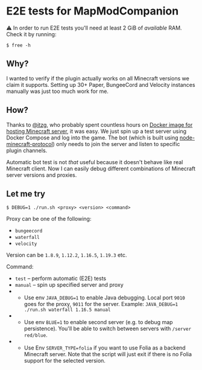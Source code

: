 # E2E tests for MapModCompanion

⚠️ In order to run E2E tests you'll need at least 2 GiB of _available_ RAM. Check it by running:

```shell
$ free -h
```

## Why?

I wanted to verify if the plugin actually works on all Minecraft versions we claim it supports. Setting up 30+ Paper, BungeeCord and Velocity instances manually was just too much work for me.

## How?

Thanks to [@itzg](https://github.com/itzg), who probably spent countless hours on [Docker image for hosting Minecraft server](https://github.com/itzg/docker-minecraft-server), it was easy. We just spin up a test server using Docker Compose and log into the game. The bot (which is built using [node-minecraft-protocol](https://github.com/PrismarineJS/node-minecraft-protocol)) only needs to join the server and listen to specific plugin channels.

Automatic bot test is not _that_ useful because it doesn't behave like real Minecraft client. Now I can easily debug different combinations of Minecraft server versions and proxies.

## Let me try

```shell
$ DEBUG=1 ./run.sh <proxy> <version> <command>
```

Proxy can be one of the following:
* `bungeecord`
* `waterfall`
* `velocity`

Version can be `1.8.9`, `1.12.2`, `1.16.5`, `1.19.3` etc.

Command:
* `test` – perform automatic (E2E) tests
* `manual` – spin up specified server and proxy
* * Use env `JAVA_DEBUG=1` to enable Java debugging. Local port `9010` goes for the proxy, `9011` for the server. Example: `JAVA_DEBUG=1 ./run.sh waterfall 1.16.5 manual`
* * Use env `BLUE=1` to enable second server (e.g. to debug map persistence). You'll be able to switch between servers with `/server red/blue`.
* * Use Env `SERVER_TYPE=folia` if you want to use Folia as a backend Minecraft server. Note that the script will just exit if there is no Folia support for the selected version.

